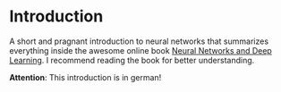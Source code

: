 # Introduction

A short and pragnant introduction to neural networks that summarizes everything 
inside the awesome online book [Neural Networks and Deep 
Learning](http://neuralnetworksanddeeplearning.com/index.html).
I recommend reading the book for better understanding.

**Attention**: This introduction is in german!
